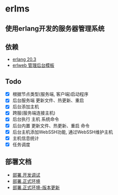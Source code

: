 # erlms

## 使用erlang开发的服务器管理系统

## 依赖
- [erlang 20.3](https://www.erlang.org/downloads/20.3)
- [erlweb 管理后台模板](https://github.com/mirahs/erlweb)

## Todo
- [x] 根据节点类型(服务端, 客户端)启动程序
- [x] 后台服务端 更新文件、热更新、重启
- [x] 后台添加主机
- [x] 跨服(服务端连接主机)
- [x] 后台执行 主机 系统命令
- [x] 后台内置 更新文件、热更新、重启 命令
- [x] 后台主机添加WebSSH功能, 通过WebSSH维护主机
- [x] 主机信息统计
- [x] 任务调度

## 部署文档
- [部署.开发调试](doc/部署.开发调试.md)
- [部署.正式环境](doc/部署.正式环境.md)
- [部署.正式环境-版本更新](doc/部署.正式环境-版本更新.md)
